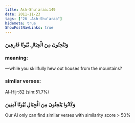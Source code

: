 ```yaml
---
title: Ash-Shu'araa:149
date: 2011-11-23
tags: ["26 .Ash-Shu'araa"]
hidemeta: true 
ShowPostNavLinks: true 
---
```

### وَتَنْحِتُونَ مِنَ الْجِبَالِ بُيُوتًا فَارِهِينَ
### meaning: 
—while you skillfully hew out houses from the mountains?
### similar verses: 

[Al-Hijr:82](/15/82) (sim:51.7%)

### وَكَانُوا يَنْحِتُونَ مِنَ الْجِبَالِ بُيُوتًا آمِنِينَ

Our AI only can find similar verses with similarity score > 50% 



